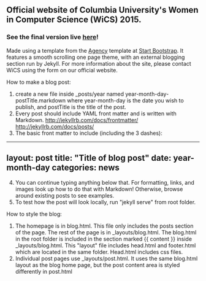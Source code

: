 ## Official website of Columbia University's Women in Computer Science (WiCS) 2015.
### See the final version live [here](http://www.cs.columbia.edu/wics/)!

Made using a template from the [Agency](http://startbootstrap.com/template-overviews/agency/) template at [Start Bootstrap](http://startbootstrap.com/).
It features a smooth scrolling one page theme, with an external blogging section run by Jekyll. For more information about the site, please contact WiCS using the form on our official website.


How to make a blog post:
1. create a new file inside _posts/year named year-month-day-postTitle.markdown
   where year-month-day is the date you wish to publish, and postTitle is the
   title of the post.
2. Every post should include YAML front matter and is written with Markdown.
   http://jekyllrb.com/docs/frontmatter/
   http://jekyllrb.com/docs/posts/
3. The basic front matter to include (including the 3 dashes):
---
layout: post
title: "Title of blog post"
date: year-month-day
categories: news
---
4. You can continue typing anything below that. For formatting, links, and
   images look up how to do that with Markdown! Otherwise, browse around
   existing posts to see examples.
5. To test how the post will look locally, run "jekyll serve" from root folder.

How to style the blog:
1. The homepage is in blog.html. This file only includes the posts section of
   the page. The rest of the page is in _layouts/blog.html. The blog.html in the
   root folder is included in the section marked {{ content }} inside
   _layouts/blog.html. This "layout" file includes head.html and footer.html
   which are located in the same folder. Head.html includes css files.
2. Individual post pages use _layouts/post.html. It uses the same blog.html
   layout as the blog home page, but the post content area is styled differently
   in post.html
